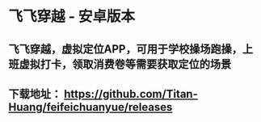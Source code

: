 # 飞飞穿越 - 安卓版本
## 飞飞穿越，虚拟定位APP，可用于学校操场跑操，上班虚拟打卡，领取消费卷等需要获取定位的场景

## 下载地址： https://github.com/Titan-Huang/feifeichuanyue/releases
